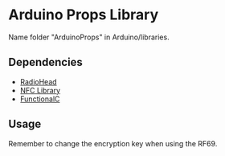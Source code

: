 # Arduino Props Library

Name folder "ArduinoProps" in Arduino/libraries.

## Dependencies

- [RadioHead](https://github.com/SlimTim10/RadioHead)
- [NFC Library](https://github.com/Seeed-Studio/PN532)
- [FunctionalC](https://github.com/SlimTim10/FunctionalC)

## Usage

Remember to change the encryption key when using the RF69.